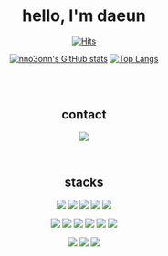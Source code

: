 <div align="center">

# hello, I'm daeun

  [![Hits](https://hits.seeyoufarm.com/api/count/incr/badge.svg?url=https%3A%2F%2Fgithub.com%2Fnno3onn&count_bg=%237DD7E6&title_bg=%23555555&icon=&icon_color=%23E7E7E7&title=hits&edge_flat=false)](https://github.com/nno3onn)

[![nno3onn's GitHub stats](https://github-readme-stats.vercel.app/api?username=nno3onn)](https://github.com/nno3onn)
[![Top Langs](https://github-readme-stats.vercel.app/api/top-langs/?username=nno3onn&layout=compact)](https://github.com/nno3onn)


<br>
<br>

## contact

<a href="" target="_blank"><img src="https://img.shields.io/badge/nnmo3omnn@gmail.com-EA4335?style=flat-square&logo=Gmail&logoColor=white"/></a> 

<br>

## stacks 

<a href="" target="_blank"><img src="https://img.shields.io/badge/HTML5-E34F26?style=flat-square&logo=HTML5&logoColor=white"/></a>
<a href="" target="_blank"><img src="https://img.shields.io/badge/CSS3-1572B6?style=flat-square&logo=CSS3&logoColor=white"/></a>
<a href="" target="_blank"><img src="https://img.shields.io/badge/JavaScript-F7DF1E?style=flat-square&logo=JavaScript&logoColor=black"/></a>
<a href="" target="_blank"><img src="https://img.shields.io/badge/JQuery-0769AD?style=flat-square&logo=JQuery&logoColor=black"/></a>
<a href="" target="_blank"><img src="https://img.shields.io/badge/Styled Components-DB7093?style=flat-square&logo=styled-components&logoColor=white"/></a>
  

<a href="" target="_blank"><img src="https://img.shields.io/badge/Next.js-000000?style=flat-square&logo=Next.js&logoColor=white"/></a>
<a href="" target="_blank"><img src="https://img.shields.io/badge/React.js-61DAFB?style=flat-square&logo=React&logoColor=white"/></a> <a href="https://velog.io/@colorful-stars" target="_blank"><img src="https://img.shields.io/badge/React Query-FF4154?style=flat-square&logo=ReactQuery&logoColor=white"/></a>
<a href="" target="_blank"><img src="https://img.shields.io/badge/React.js-61DAFB?style=flat-square&logo=React&logoColor=white"/></a>
<a href="https://velog.io/@colorful-stars" target="_blank"><img src="https://img.shields.io/badge/Redux-764ABC?style=flat-square&logo=Redux&logoColor=white"/></a>
<a href="" target="_blank"><img src="https://img.shields.io/badge/Storybook-FF4785?style=flat-square&logo=Storybook&logoColor=white"/></a>

<a href="" target="_blank"><img src="https://img.shields.io/badge/MongoDB-47A248?style=flat-square&logo=MongoDB&logoColor=white"/></a>
<a href="" target="_blank"><img src="https://img.shields.io/badge/MySQL-4479A1?style=flat-square&logo=MySQL&logoColor=black"/></a>
<a href="" target="_blank"><img src="https://img.shields.io/badge/Firebase-FFCA28?style=flat-square&logo=Firebase&logoColor=white"/></a>

</div>
